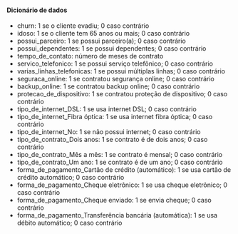 #### Dicionário de dados

* churn: 1 se o cliente evadiu; 0 caso contrário
* idoso: 1 se o cliente tem 65 anos ou mais; 0 caso contrário
* possui_parceiro: 1 se possui parceiro(a); 0 caso contrário
* possui_dependentes: 1 se possui dependentes; 0 caso contrário
* tempo_de_contato: número de meses de contrato
* servico_telefonico: 1 se possui serviço telefônico; 0 caso contrário
* varias_linhas_telefonicas: 1 se possui múltiplas linhas; 0 caso contrário
* seguraca_online: 1 se contratou segurança online; 0 caso contrário
* backup_online: 1 se contratou backup online; 0 caso contrário
* protecao_de_dispositivo: 1 se contratou proteção de dispositivo; 0 caso contrário
* tipo_de_internet_DSL: 1 se usa internet DSL; 0 caso contrário
* tipo_de_internet_Fibra óptica: 1 se usa internet fibra óptica; 0 caso contrário
* tipo_de_internet_No: 1 se não possui internet; 0 caso contrário
* tipo_de_contrato_Dois anos: 1 se contrato é de dois anos; 0 caso contrário
* tipo_de_contrato_Mês a mês: 1 se contrato é mensal; 0 caso contrário
* tipo_de_contrato_Um ano: 1 se contrato é de um ano; 0 caso contrário
* forma_de_pagamento_Cartão de crédito (automático): 1 se usa cartão de crédito automático; 0 caso contrário
* forma_de_pagamento_Cheque eletrônico: 1 se usa cheque eletrônico; 0 caso contrário
* forma_de_pagamento_Cheque enviado: 1 se envia cheque; 0 caso contrário
* forma_de_pagamento_Transferência bancária (automática): 1 se usa débito automático; 0 caso contrário